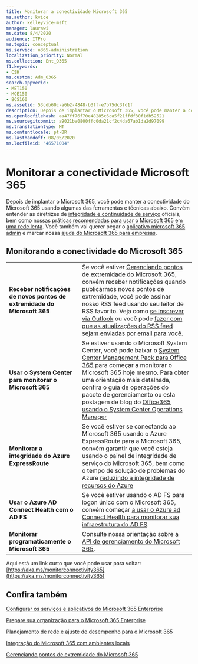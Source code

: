 ```yaml
---
title: Monitorar a conectividade Microsoft 365
ms.author: kvice
author: kelleyvice-msft
manager: laurawi
ms.date: 8/4/2020
audience: ITPro
ms.topic: conceptual
ms.service: o365-administration
localization_priority: Normal
ms.collection: Ent_O365
f1.keywords:
- CSH
ms.custom: Adm_O365
search.appverid:
- MET150
- MOE150
- BCS160
ms.assetid: 53cdb60c-a6b2-4848-b3ff-e7b75dc3fd1f
description: Depois de implantar o Microsoft 365, você pode manter a conectividade do Microsoft 365 usando algumas das ferramentas e técnicas abaixo. Convém entender as diretrizes de integridade e continuidade de serviço oficiais, bem como nossas práticas recomendadas para usar o Microsoft 365 em uma rede lenta.
ms.openlocfilehash: aa47ff76f70e48285c6ca5f21ffdf30f1db52521
ms.sourcegitcommit: a9021ba0800ffc0da21cf2c4da67ab1da2d97099
ms.translationtype: MT
ms.contentlocale: pt-BR
ms.lasthandoff: 08/05/2020
ms.locfileid: "46571004"
---
```

# <a name="monitor-microsoft-365-connectivity"></a>Monitorar a conectividade Microsoft 365

Depois de implantar o Microsoft 365, você pode manter a conectividade do Microsoft 365 usando algumas das ferramentas e técnicas abaixo. Convém entender as diretrizes de [integridade e continuidade de serviço](https://docs.microsoft.com/office365/servicedescriptions/office-365-platform-service-description/service-health-and-continuity) oficiais, bem como nossas [práticas recomendadas para usar o Microsoft 365 em uma rede lenta](https://support.office.com/article/fd16c8d2-4799-4c39-8fd7-045f06640166). Você também vai querer pegar o [aplicativo microsoft 365 admin](https://blogs.office.com/2015/03/13/administer-on-the-go-with-the-updated-office-365-admin-app/) e marcar nossa [ajuda do Microsoft 365 para empresas](https://support.office.com/article/17d3ff3f-3601-466e-b5a1-482b31cfb791).
  
## <a name="monitoring-microsoft-365-connectivity"></a>Monitorando a conectividade do Microsoft 365

|||
|:-----|:-----|
|**Receber notificações de novos pontos de extremidade do Microsoft 365** <br/> |Se você estiver [Gerenciando pontos de extremidade do Microsoft 365](https://support.office.com/article/99cab9d4-ef59-4207-9f2b-3728eb46bf9a), convém receber notificações quando publicarmos novos pontos de extremidade, você pode assinar nosso RSS feed usando seu leitor de RSS favorito. Veja como [se inscrever via Outlook](https://go.microsoft.com/fwlink/p/?LinkId=532416) ou você pode [fazer com que as atualizações do RSS feed sejam enviadas por email para você](https://go.microsoft.com/fwlink/p/?LinkId=532417).  <br/> |
|**Usar o System Center para monitorar o Microsoft 365** <br/> |Se estiver usando o Microsoft System Center, você pode baixar o [System Center Management Pack para Office 365](https://www.microsoft.com/download/details.aspx?id=43708) para começar a monitorar o Microsoft 365 hoje mesmo. Para obter uma orientação mais detalhada, confira o guia de operações do pacote de gerenciamento ou esta postagem de blog do [Office365 usando o System Center Operations Manager](https://blogs.msdn.com/b/mvpawardprogram/archive/2015/07/08/office365-monitoring-using-system-centre-operations-manager.aspx) <br/> |
|**Monitorar a integridade do Azure ExpressRoute** <br/> |Se você estiver se conectando ao Microsoft 365 usando o Azure ExpressRoute para a Microsoft 365, convém garantir que você esteja usando o painel de integridade de serviço do Microsoft 365, bem como o tempo de solução de problemas do Azure [reduzindo a integridade de recursos do Azure](https://azure.microsoft.com/blog/reduce-troubleshooting-time-with-azure-resource-health/) <br/> |
|**Usar o Azure AD Connect Health com o AD FS** <br/> |Se você estiver usando o AD FS para logon único com o Microsoft 365, convém começar [a usar o Azure ad Connect Health para monitorar sua infraestrutura do AD FS](https://azure.microsoft.com/documentation/articles/active-directory-aadconnect-health-adfs/).  <br/> |
|**Monitorar programaticamente o Microsoft 365** <br/> |Consulte nossa orientação sobre a [API de gerenciamento do Microsoft 365](https://docs.microsoft.com/office/office-365-management-api/office-365-management-apis-overview).  <br/> |

Aqui está um link curto que você pode usar para voltar: [https://aka.ms/monitorconnectivity365](https://aka.ms/monitorconnectivity365)
  
## <a name="see-also"></a>Confira também

[Configurar os serviços e aplicativos do Microsoft 365 Enterprise](configure-services-and-applications.md)
  
[Prepare sua organização para o Microsoft 365 Enterprise](get-your-organization-ready-for-office-365.md)
  
[Planejamento de rede e ajuste de desempenho para o Microsoft 365](network-planning-and-performance.md)
  
[Integração do Microsoft 365 com ambientes locais](office-365-integration.md)
  
[Gerenciando pontos de extremidade do Microsoft 365](managing-office-365-endpoints.md)
